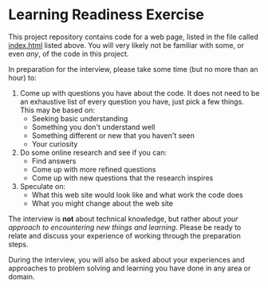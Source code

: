 Learning Readiness Exercise
===

This project repository contains code for a web page, listed in the
file called [index.html](index.html) listed above. You will very likely
not be familiar with some, or even _any_, of the code in this project.

In preparation for the interview, please take some time (but no more than an hour) to:

1. Come up with questions you have about the code. It does not need to be
an exhaustive list of every question you have, just pick a few things. This may be based on:
    * Seeking basic understanding
    * Something you don't understand well
    * Something different or new that you haven't seen
    * Your curiosity
2. Do some online research and see if you can:
    * Find answers
    * Come up with more refined questions
    * Come up with new questions that the research inspires
3. Speculate on:
    * What this web site would look like and what work the code does
    * What you might change about the web site

The interview is **not** about technical knowledge, but rather about _your
approach to encountering new things and learning_. Please be ready to relate
and discuss your experience of working through the preparation steps.

During the interview, you will also be asked about your experiences
and approaches to problem solving and learning you have done in any area or domain.
